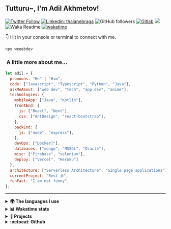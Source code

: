 <h2>Tutturu~<img src="img/tuturu.gif" width="45" alt="">, I'm Adil Akhmetov! <img src="img/miku-dance.gif" width="50" alt=""></h2>
<img align='right' src="img/miku.gif" width="230" alt="">
<a href="https://sdu.edu.kz/"><img src="img/sdu-ahegao.svg" align="right" width="100" alt=""></a>
</em></p>

[![Twitter Follow](https://img.shields.io/twitter/follow/weeebdev?label=Follow)](https://twitter.com/intent/follow?screen_name=weeebdev)
[![Linkedin: thaianebraga](https://img.shields.io/badge/-adildev-blue?style=flat-square&logo=Linkedin&logoColor=white&link=https://www.linkedin.com/in/adildev/)](https://www.linkedin.com/in/adildev/)
![GitHub followers](https://img.shields.io/github/followers/weeebdev?label=Follow&style=flat-square)
[![Gitlab](https://img.shields.io/badge/Gitlab-weeebdev-orange?style=flat-square&logo=gitlab)](https://gitlab.com/weeebdev)
![](https://visitor-badge.glitch.me/badge?page_id=weeebdev.weeebdev)
![Waka Readme](https://github.com/weeebdev/weeebdev/workflows/Waka%20Readme/badge.svg)
[![wakatime](https://wakatime.com/badge/user/1fb6390f-222e-4088-8de8-840ef1443858.svg)](https://wakatime.com/@1fb6390f-222e-4088-8de8-840ef1443858)
<!-- [![Leetcode badge](https://leetcode-badge.chyroc.cn/?name=user3449f)](https://leetcode.com/user3449f/) -->

👇 Hit in your console or terminal to connect with me.

```bash
npx weeebdev
```

### <img src="https://media.giphy.com/media/VgCDAzcKvsR6OM0uWg/giphy.gif" width="50" alt=""> A little more about me...

```javascript
let adil = {
  pronouns: "He" | "Him",
  code: ["Javascript", "Typescript", "Python", "Java"],
  askMeAbout: ["web dev", "tech", "app dev", "anime"],
  technologies: {
    mobileApp: ["Java", "Kotlin"],
    frontEnd: {
      js: ["React", "Next"],
      css: ["AntDesign", "react-bootstrap"],
    },
    backEnd: {
      js: ["node", "express"],
    },
    devOps: ["Docker🐳"],
    databases: ["mongo", "MSSQL", "Oracle"],
    misc: ["Firebase", "selenium"],
    deploy: ["Vercel", "Heroku"]
  },
  architecture: ["Serverless Architecture", "Single page applications"],
  currentProject: "Rest ⛱",
  funFact: "I am not funny",
};
```

---

<details>
  <summary><b>🌍 The languages I use</b></summary>
  <hr>
  
  
| ⏰ Past month | ⌛️ Past Year |
|---|---|
| <a href="https://wakatime.com/@adildev"><img src="https://wakatime.com/share/@adilDev/4ebe423a-b427-4031-b073-d221b9528df7.svg" height="300px"></a> | <a href="https://wakatime.com/@adildev"><img src="https://wakatime.com/share/@adilDev/1b4a30f1-9a7f-47fe-b8d2-0fc90f37fcd3.svg" height="300px"></a> |
</details>

<details>
<summary><b>📊 Wakatime stats</b><br></summary>
<div>
<hr/>

<!--START_SECTION:waka-->
![Code Time](http://img.shields.io/badge/Code%20Time-6%2C031%20hrs%2031%20mins-blue)

![Profile Views](http://img.shields.io/badge/Profile%20Views-1-blue)

![Lines of code](https://img.shields.io/badge/From%20Hello%20World%20I%27ve%20Written-48.8%20million%20lines%20of%20code-blue)

**🐱 My GitHub Data** 

> 📦 1.5 MB Used in GitHub's Storage 
 > 
> 🏆 239 Contributions in the Year 2025
 > 
> 💼 Opted to Hire
 > 
> 📜 76 Public Repositories 
 > 
> 🔑 22 Private Repositories 
 > 
**I'm an Early 🐤** 

```text
🌞 Morning                452 commits         █░░░░░░░░░░░░░░░░░░░░░░░░   05.07 % 
🌆 Daytime                4104 commits        ████████████░░░░░░░░░░░░░   46.00 % 
🌃 Evening                3487 commits        ██████████░░░░░░░░░░░░░░░   39.08 % 
🌙 Night                  879 commits         ██░░░░░░░░░░░░░░░░░░░░░░░   09.85 % 
```
📅 **I'm Most Productive on Tuesday** 

```text
Monday                   1061 commits        ███░░░░░░░░░░░░░░░░░░░░░░   11.89 % 
Tuesday                  2204 commits        ██████░░░░░░░░░░░░░░░░░░░   24.70 % 
Wednesday                1087 commits        ███░░░░░░░░░░░░░░░░░░░░░░   12.18 % 
Thursday                 1208 commits        ███░░░░░░░░░░░░░░░░░░░░░░   13.54 % 
Friday                   545 commits         ██░░░░░░░░░░░░░░░░░░░░░░░   06.11 % 
Saturday                 1025 commits        ███░░░░░░░░░░░░░░░░░░░░░░   11.49 % 
Sunday                   1792 commits        █████░░░░░░░░░░░░░░░░░░░░   20.09 % 
```


📊 **This Week I Spent My Time On** 

```text
🕑︎ Time Zone: Asia/Almaty

💬 Programming Languages: 
Other                    1 hr 7 mins         ███████████░░░░░░░░░░░░░░   45.87 % 
HTTP Request             50 mins             █████████░░░░░░░░░░░░░░░░   34.45 % 
Python                   9 mins              ██░░░░░░░░░░░░░░░░░░░░░░░   06.76 % 
JSON                     9 mins              ██░░░░░░░░░░░░░░░░░░░░░░░   06.30 % 
HTML                     6 mins              █░░░░░░░░░░░░░░░░░░░░░░░░   04.30 % 

🔥 Editors: 
fish                     1 hr 7 mins         ███████████░░░░░░░░░░░░░░   45.87 % 
Postman                  50 mins             █████████░░░░░░░░░░░░░░░░   34.45 % 
Cursor                   23 mins             ████░░░░░░░░░░░░░░░░░░░░░   15.97 % 
Neovim                   5 mins              █░░░░░░░░░░░░░░░░░░░░░░░░   03.71 % 

🐱‍💻 Projects: 
Terminal                 1 hr 57 mins        ████████████████████░░░░░   80.33 % 
lms-question-builder     10 mins             ██░░░░░░░░░░░░░░░░░░░░░░░   06.93 % 
mat364                   9 mins              ██░░░░░░░░░░░░░░░░░░░░░░░   06.75 % 
Unknown Project          5 mins              █░░░░░░░░░░░░░░░░░░░░░░░░   03.71 % 
Материалы по 5 предметам 3 mins              █░░░░░░░░░░░░░░░░░░░░░░░░   02.29 % 

💻 Operating System: 
Mac                      2 hrs 26 mins       █████████████████████████   100.00 % 
```

**I Mostly Code in Jupyter Notebook** 

```text
Jupyter Notebook         16 repos            ████░░░░░░░░░░░░░░░░░░░░░   14.55 % 
Python                   13 repos            ███░░░░░░░░░░░░░░░░░░░░░░   11.82 % 
HTML                     10 repos            ██░░░░░░░░░░░░░░░░░░░░░░░   09.09 % 
Shell                    4 repos             █░░░░░░░░░░░░░░░░░░░░░░░░   03.64 % 
Smali                    1 repo              ░░░░░░░░░░░░░░░░░░░░░░░░░   00.91 % 
```



**Timeline**

![Lines of Code chart](https://raw.githubusercontent.com/weeebdev/weeebdev/master/assets/bar_graph.png)


 Last Updated on 31/10/2025 01:55:15 UTC
<!--END_SECTION:waka-->
</div>
</details>

<details>
<summary><b>🧾 Projects</b></summary>
<hr>

|Project|Status|
|---|---|
|[![ReadMe Card](https://github-readme-stats.vercel.app/api/pin/?username=weeebdev&repo=waifu.pics&theme=dracula)](https://github.com/weeebdev/waifu.pics)|[![time tracker](https://wakatime.com/badge/github/weeebdev/waifu.pics.svg)](https://wakatime.com/badge/github/weeebdev/waifu.pics)|
|[![ReadMe Card](https://github-readme-stats.vercel.app/api/pin/?username=mentor-ship&repo=mentorship&theme=dracula)](https://github.com/Mentor-ship/Mentorship)|[![time tracker](https://wakatime.com/badge/github/Mentor-ship/Mentorship.svg)](https://wakatime.com/badge/github/Mentor-ship/Mentorship)|
|[![ReadMe Card](https://github-readme-stats.vercel.app/api/pin/?username=masters-and-Abu&repo=tolqyn&theme=dracula)](https://github.com/Masters-and-Abu/Tolqyn)|[![time tracker](https://wakatime.com/badge/github/Masters-and-Abu/Tolqyn.svg)](https://wakatime.com/badge/github/Masters-and-Abu/Tolqyn)|
|[![ReadMe Card](https://github-readme-stats.vercel.app/api/pin/?username=dracula&repo=unigram&theme=dracula)](https://github.com/dracula/unigram)||

</details>

<details>
  <summary><b>:octocat: Github</b></summary>
  <hr>
  <a href="https://sourcekarma.vercel.app/weeebdev"><img src="https://sourcekarma-og.vercel.app/api/weeebdev/github" alt="" align="left"/></a>
  <img src="https://github-readme-stats.vercel.app/api?username=weeebdev&show_icons=true&theme=dracula&hide_title=true&hide_rank=true&count_private=true" align="right"/>
</details>
<div align="center">
  <kbd>
    <img src="https://waifu.now.sh/sfw/hug" alt="">
  </kbd>
</div>
